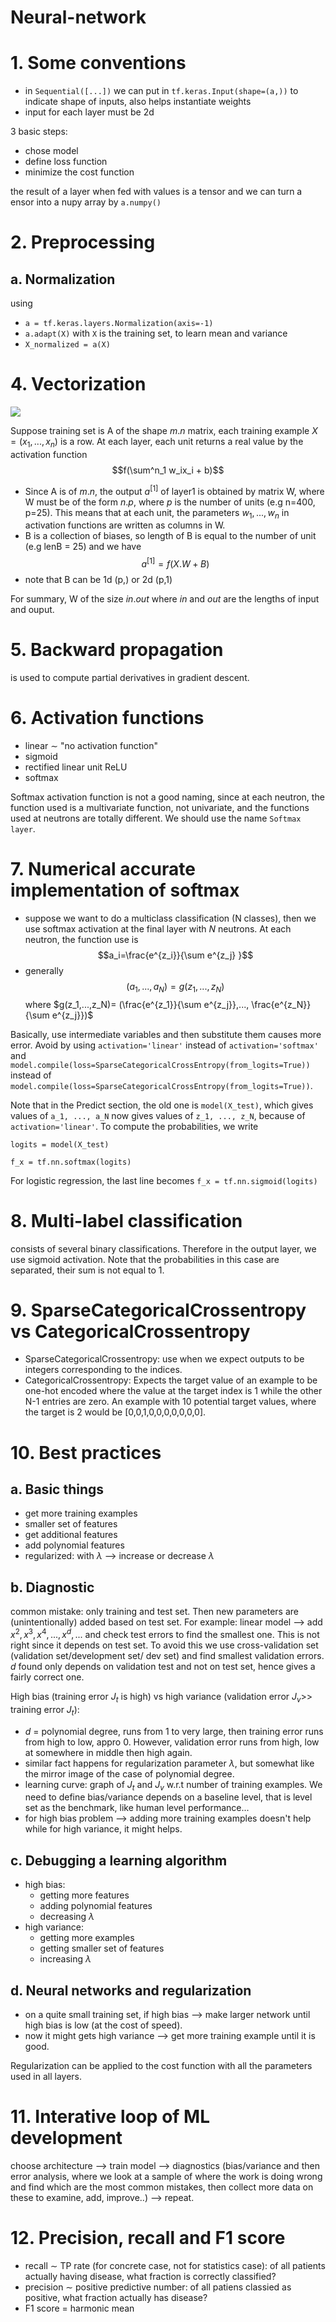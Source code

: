 # Neural-network

# 1. Some conventions
- in `Sequential([...])` we can put in `tf.keras.Input(shape=(a,))` to indicate shape of inputs, also helps instantiate weights
- input for each layer must be 2d




3 basic steps:
 - chose model
 - define loss function
 - minimize the cost function
 
the result of a layer when fed with values is a tensor and we can turn a ensor into a nupy array by `a.numpy()`
# 2. Preprocessing
## a. Normalization
using 
- `a = tf.keras.layers.Normalization(axis=-1)`
- `a.adapt(X)` with `X` is the training set, to learn mean and variance
- `X_normalized = a(X)` 



# 4. Vectorization


![](pic1.png?raw=true)

Suppose training set is A of the shape $m.n$ matrix, each training example $X= (x_1,...,x_n)$ is a row. 
At each layer, each unit returns a real value by the activation function
$$f(\sum^n_1 w_ix_i + b)$$

- Since A is of $m.n$, the output $a^{[1]}$ of layer1 is obtained by matrix W, where W must be of the form $n.p$, where $p$ is the number of units (e.g n=400, p=25). This means that at each unit, the parameters $w_1,...,w_n$ in activation functions are written as columns in W. 
- B is a collection of biases, so length of B is equal to the number of unit (e.g lenB = 25) and we have
$$a^{[1]} = f(X.W + B)$$ 
- note that B can be 1d (p,) or 2d (p,1)

For summary, W of the size $in.out$ where $in$ and $out$ are the lengths of input and ouput.

# 5. Backward propagation
is used to compute partial derivatives in gradient descent.
# 6. Activation functions
- linear $\sim$ "no activation function"
- sigmoid
- rectified linear unit ReLU
- softmax

Softmax activation function is not a good naming, since at each neutron, the function used is a multivariate function, not univariate, and the functions used at neutrons are totally different. We should use the name `Softmax layer`. 

# 7. Numerical accurate implementation of softmax

- suppose we want to do a multiclass classification (N classes), then we use softmax activation at the final layer with $N$ neutrons. At each neutron, the function use is 
$$a_i=\frac{e^{z_i}}{\sum e^{z_j} }$$
- generally
$$(a_1,...,a_N)=g(z_1,...,z_N)$$
where $g(z_1,...,z_N)= (\frac{e^{z_1}}{\sum e^{z_j}},..., \frac{e^{z_N}}{\sum e^{z_j}})$

Basically, use intermediate variables and then substitute them causes more error. Avoid by using `activation='linear'` instead of `activation='softmax'` and `model.compile(loss=SparseCategoricalCrossEntropy(from_logits=True))` instead of `model.compile(loss=SparseCategoricalCrossEntropy(from_logits=True))`.

Note that in the Predict section, the old one is `model(X_test)`, which gives values of `a_1, ..., a_N` now gives values of `z_1, ..., z_N`, because of `activation='linear'`. To compute the probabilities, we write 

`logits = model(X_test)`

`f_x = tf.nn.softmax(logits)`

For logistic regression, the last line becomes `f_x = tf.nn.sigmoid(logits)`

# 8. Multi-label classification

consists of several binary classifications. Therefore in the output layer, we use sigmoid activation. Note that the probabilities in this case are separated, their sum is not equal to 1.

# 9. SparseCategoricalCrossentropy vs CategoricalCrossentropy

- SparseCategoricalCrossentropy: use when we expect outputs to be integers corresponding to the indices.
- CategoricalCrossentropy: Expects the target value of an example to be one-hot encoded where the value at the target index is 1 while the other N-1 entries are zero. An example with 10 potential target values, where the target is 2 would be [0,0,1,0,0,0,0,0,0,0].

# 10. Best practices

## a. Basic things
- get more training examples
- smaller set of features
- get additional features
- add polynomial features
- regularized: with $\lambda$ --> increase or decrease $\lambda$
## b. Diagnostic
common mistake: only training and test set. Then new parameters are (unintentionally) added based on test set. For example: linear model --> add $x^2, x^3, x^4,..., x^d,...$ and check test errors to find the smallest one. This is not right since it depends on test set. To avoid this we use cross-validation set (validation set/development set/ dev set) and find smallest validation errors. $d$ found only depends on validation test and not on test set, hence gives a fairly correct one.

High bias (training error $J_t$ is high) vs high variance (validation error $J_v$>> training error $J_t$):
- $d$ = polynomial degree, runs from 1 to very large, then training error runs from high to low, appro 0. However, validation error runs from high, low at somewhere in middle then high again.
- similar fact happens for regularization parameter $\lambda$, but somewhat like the mirror image of the case of polynomial degree.
- learning curve: graph of $J_t$ and $J_v$ w.r.t number of training examples. We need to define bias/variance depends on a baseline level, that is level set as the benchmark, like human level performance...
- for high bias problem --> adding more training examples doesn't help while for high variance, it might helps.

## c. Debugging a learning algorithm
- high bias: 
  - getting more features
  - adding polynomial features
  - decreasing $\lambda$
- high variance:
  - getting more examples
  - getting smaller set of features
  - increasing $\lambda$
  
## d. Neural networks and regularization
- on a quite small training set, if high bias --> make larger network until high bias is low (at the cost of speed).
- now it might gets high variance --> get more training example until it is good.

Regularization can be applied to the cost function with all the parameters used in all layers. 

# 11. Interative loop of ML development

choose architecture --> train model --> diagnostics (bias/variance and then error analysis, where we look at a sample of where the work is doing wrong and find which are the most common mistakes, then collect more data on these to examine, add, improve..) --> repeat.
# 12. Precision, recall and F1 score
- recall $\sim$ TP rate (for concrete case, not for statistics case): of all patients actually having disease, what fraction is correctly classified?
- precision $\sim$ positive predictive number: of all patiens classied as positive, what fraction actually has disease?
- F1 score = harmonic mean
